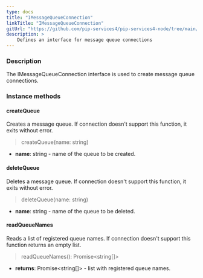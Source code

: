 ```yaml
---
type: docs
title: "IMessageQueueConnection"
linkTitle: "IMessageQueueConnection"
gitUrl: "https://github.com/pip-services4/pip-services4-node/tree/main/pip-services4-messaging-node"
description: >
    Defines an interface for message queue connections
---
```


### Description

The IMessageQueueConnection interface is used to create message queue connections.

### Instance methods

#### createQueue
Creates a message queue.
If connection doesn't support this function, it exits without error.

> createQueue(name: string)

- **name**: string - name of the queue to be created.

#### deleteQueue
Deletes a message queue.
If connection doesn't support this function, it exits without error.

> deleteQueue(name: string)

- **name**: string - name of the queue to be deleted.

#### readQueueNames
Reads a list of registered queue names. If connection doesn't support this function returns an empty list.

> readQueueNames(): Promise<string[]>

- **returns**: Promise<string[]> - list with registered queue names.

